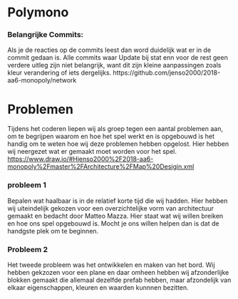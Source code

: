 # Polymono
<h3>Belangrijke Commits: </h3> 
Als je de reacties op de commits leest dan word duidelijk wat er in de commit gedaan is. Alle commits waar Update bij stat enn voor de rest geen verdere uitleg zijn niet belangrijk, want dit zijn kleine aanpassingen zoals kleur verandering of iets dergelijks.
https://github.com/jenso2000/2018-aa6-monopoly/network

<h1> Problemen </H1>

Tijdens het coderen liepen wij als groep tegen een aantal problemen aan, om te begrijpen waarom en hoe het spel werkt en is opgebouwd is het handig om te weten hoe wij deze problemen hebben opgelost. Hier hebben wij neergezet wat er gemaakt moet worden voor het spel. https://www.draw.io/#Hjenso2000%2F2018-aa6-monopoly%2Fmaster%2FArchitecture%2FMap%20Desigin.xml<br>
<h3>probleem 1</h3>
Bepalen wat haalbaar is in de relatief korte tijd die wij hadden. Hier hebben wij uiteindelijk gekozen voor een overzichtelijke vorm van architectuur gemaakt en bedacht door Matteo Mazza. Hier staat wat wij willen breiken en hoe ons spel opgebouwd is. Mocht je ons willen helpen dan is dat de handgste plek om te beginnen.<br>
<h3>Probleem 2</h3>
Het tweede probleem was het ontwikkelen en maken van het bord. Wij hebben gekzozen voor een plane en daar omheen hebben wij afzonderlijke blokken gemaakt die allemaal dezelfde prefab hebben, maar afzondelijk van elkaar eigenschappen, kleuren en waarden kunnnen bezitten.

